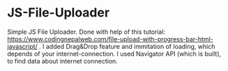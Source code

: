 # JS-File-Uploader

Simple JS File Uploader. 
Done with help of this tutorial: https://www.codingnepalweb.com/file-upload-with-progress-bar-html-javascript/ . 
I added Drag&Drop feature and immitation of loading, which depends of your internet-connection. 
I used Navigator API (which is built), to find data about internet connection. 
